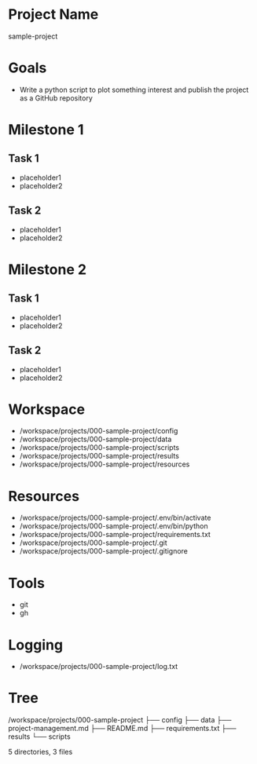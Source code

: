 <!-- ---
!-- title: 2025-01-02 14:53:53
!-- author: Yusuke Watanabe
!-- date: /home/ywatanabe/proj/llemacs/workspace/projects/000-sample-project/project-management.md
!-- --- -->

# Project Name

sample-project

# Goals

- Write a python script to plot something interest and publish the project as a GitHub repository

# Milestone 1

## Task 1

- placeholder1
- placeholder2

## Task 2

- placeholder1
- placeholder2

# Milestone 2

## Task 1

- placeholder1
- placeholder2

## Task 2

- placeholder1
- placeholder2

# Workspace

- /workspace/projects/000-sample-project/config
- /workspace/projects/000-sample-project/data
- /workspace/projects/000-sample-project/scripts
- /workspace/projects/000-sample-project/results
- /workspace/projects/000-sample-project/resources

# Resources

- /workspace/projects/000-sample-project/.env/bin/activate
- /workspace/projects/000-sample-project/.env/bin/python
- /workspace/projects/000-sample-project/requirements.txt
- /workspace/projects/000-sample-project/.git
- /workspace/projects/000-sample-project/.gitignore

# Tools

- git
- gh

# Logging

- /workspace/projects/000-sample-project/log.txt

# Tree

/workspace/projects/000-sample-project
├── config
├── data
├── project-management.md
├── README.md
├── requirements.txt
├── results
└── scripts

5 directories, 3 files